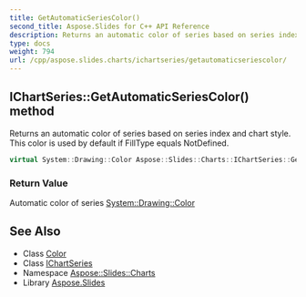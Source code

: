 ```yaml
---
title: GetAutomaticSeriesColor()
second_title: Aspose.Slides for C++ API Reference
description: Returns an automatic color of series based on series index and chart style. This color is used by default if FillType equals NotDefined.
type: docs
weight: 794
url: /cpp/aspose.slides.charts/ichartseries/getautomaticseriescolor/
---
```

## IChartSeries::GetAutomaticSeriesColor() method


Returns an automatic color of series based on series index and chart style. This color is used by default if FillType equals NotDefined.

```cpp
virtual System::Drawing::Color Aspose::Slides::Charts::IChartSeries::GetAutomaticSeriesColor()=0
```


### Return Value

Automatic color of series [System::Drawing::Color](../../../system.drawing/color/)

## See Also

* Class [Color](../../system.drawing/color/)
* Class [IChartSeries](./)
* Namespace [Aspose::Slides::Charts](../)
* Library [Aspose.Slides](../../)